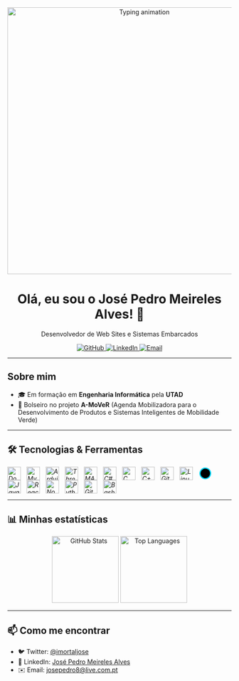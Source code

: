 <div align="center">
  <!-- Banner animado -->
  <img src="https://media.giphy.com/media/3oEjI6SIIHBdRxXI40/giphy.gif" alt="Typing animation" width="600px"/>
  <h1>Olá, eu sou o José Pedro Meireles Alves! 👋</h1>
  <p>Desenvolvedor de Web Sites e Sistemas Embarcados</p>

  <!-- Badges -->
  <a href="https://github.com/gravetate">
    <img src="https://img.shields.io/badge/GitHub-@gravetate-181717?style=flat&logo=github" alt="GitHub">
  </a>
  <a href="https://www.linkedin.com/in/jos%C3%A9-pedro-meireles-alves-783a9994">
    <img src="https://img.shields.io/badge/LinkedIn-Meireles-blue?style=flat&logo=linkedin" alt="LinkedIn">
  </a>
  <a href="mailto:josepedro8@live.com.pt">
    <img src="https://img.shields.io/badge/Email-josepedro8%40live.com.pt-c14438?style=flat&logo=gmail" alt="Email">
  </a>
</div>

---

## Sobre mim

- 🎓 Em formação em **Engenharia Informática** pela **UTAD**  
- 💼 Bolseiro no projeto **A-MoVeR** (Agenda Mobilizadora para o Desenvolvimento de Produtos e Sistemas Inteligentes de Mobilidade Verde)  

---

## 🛠️ Tecnologias & Ferramentas

<i>
  <!-- Spinner SVG animado -->
  <svg align="left" width="30px" height="30px" viewBox="0 0 100 100" style="padding-right:10px;">
    <circle cx="50" cy="50" r="40" stroke="#00d8ff" stroke-width="8" stroke-linecap="round">
      <animateTransform attributeName="transform" type="rotate" dur="1s" repeatCount="indefinite" from="0 50 50" to="360 50 50"/>
    </circle>
  </svg>
  <img align="left" alt="Docker"    width="30px" style="padding-right:10px;" src="https://cdn.jsdelivr.net/gh/devicons/devicon/icons/docker/docker-original.svg"/>
  <img align="left" alt="MySQL"     width="30px" style="padding-right:10px;" src="https://cdn.jsdelivr.net/gh/devicons/devicon/icons/mysql/mysql-original.svg"/>
  <img align="left" alt="Arduino"   width="30px" style="padding-right:10px;" src="https://cdn.jsdelivr.net/gh/devicons/devicon/icons/arduino/arduino-original.svg"/>
  <img align="left" alt="Three.js"  width="30px" style="padding-right:10px;" src="https://cdn.jsdelivr.net/gh/devicons/devicon/icons/threejs/threejs-original.svg"/>
  <img align="left" alt="MATLAB"    width="30px" style="padding-right:10px;" src="https://cdn.jsdelivr.net/gh/devicons/devicon/icons/matlab/matlab-original.svg"/>
  <img align="left" alt="C#"        width="30px" style="padding-right:10px;" src="https://cdn.jsdelivr.net/gh/devicons/devicon/icons/csharp/csharp-original.svg"/>
  <img align="left" alt="C"         width="30px" style="padding-right:10px;" src="https://cdn.jsdelivr.net/gh/devicons/devicon/icons/c/c-original.svg"/>
  <img align="left" alt="C++"       width="30px" style="padding-right:10px;" src="https://cdn.jsdelivr.net/gh/devicons/devicon/icons/cplusplus/cplusplus-line.svg"/>
  <img align="left" alt="Git"       width="30px" style="padding-right:10px;" src="https://cdn.jsdelivr.net/gh/devicons/devicon/icons/git/git-original.svg"/>
  <img align="left" alt="Linux"     width="30px" style="padding-right:10px;" src="https://cdn.jsdelivr.net/gh/devicons/devicon/icons/linux/linux-original.svg"/>
  <img align="left" alt="JavaScript"width="30px" style="padding-right:10px;" src="https://cdn.jsdelivr.net/gh/devicons/devicon/icons/javascript/javascript-plain.svg"/>
  <img align="left" alt="React"     width="30px" style="padding-right:10px;" src="https://cdn.jsdelivr.net/gh/devicons/devicon/icons/react/react-original.svg"/>
  <img align="left" alt="Node.js"   width="30px" style="padding-right:10px;" src="https://cdn.jsdelivr.net/gh/devicons/devicon/icons/nodejs/nodejs-original.svg"/>
  <img align="left" alt="Python"    width="30px" style="padding-right:10px;" src="https://cdn.jsdelivr.net/gh/devicons/devicon/icons/python/python-plain.svg"/>
  <img align="left" alt="GitHub"    width="30px" style="padding-right:10px;" src="https://cdn.jsdelivr.net/gh/devicons/devicon/icons/github/github-original.svg"/>
  <img align="left" alt="Bash"      width="30px" style="padding-right:10px;" src="https://cdn.jsdelivr.net/gh/devicons/devicon/icons/bash/bash-original.svg"/>
</i>
<br clear="both"/>

---

## 📊 Minhas estatísticas

<div align="center">
  <img height="150" src="https://github-readme-stats.vercel.app/api?username=gravetate&show_icons=true&theme=tokyonight" alt="GitHub Stats" />
  <img height="150" src="https://github-readme-stats.vercel.app/api/top-langs/?username=gravetate&layout=compact&theme=tokyonight" alt="Top Languages" />
</div>

---

## 📫 Como me encontrar

- 🐦 Twitter: [@imortaljose](https://x.com/imortaljose)  
- 💼 LinkedIn: [José Pedro Meireles Alves](https://www.linkedin.com/in/jos%C3%A9-pedro-meireles-alves-783a9994)  
- ✉️ Email: josepedro8@live.com.pt
